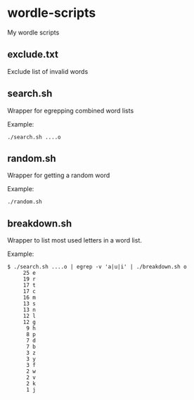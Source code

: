# wordle-scripts
My wordle scripts

## exclude.txt

Exclude list of invalid words

## search.sh

Wrapper for egrepping combined word lists

Example:
```
./search.sh ....o
```

## random.sh

Wrapper for getting a random word

Example:
```
./random.sh
```

## breakdown.sh

Wrapper to list most used letters in a word list.

Example:
```
$ ./search.sh ....o | egrep -v 'a|u|i' | ./breakdown.sh o
     25 e
     19 r
     17 t
     17 c
     16 m
     13 s
     13 n
     12 l
     12 g
      9 h
      8 p
      7 d
      7 b
      3 z
      3 y
      3 f
      2 w
      2 v
      2 k
      1 j
```
